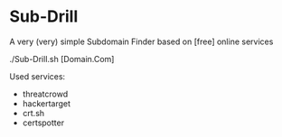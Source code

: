 # Sub-Drill
A very (very) simple Subdomain Finder based on [free] online services

./Sub-Drill.sh [Domain.Com]

Used services:
- threatcrowd
- hackertarget
- crt.sh
- certspotter

